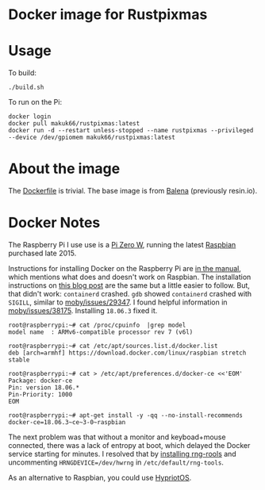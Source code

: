 
Docker image for Rustpixmas
===========================

Usage
=====

To build:

```
./build.sh
```

To run on the Pi:

```
docker login
docker pull makuk66/rustpixmas:latest
docker run -d --restart unless-stopped --name rustpixmas --privileged --device /dev/gpiomem makuk66/rustpixmas:latest
```

About the image
===============

The [Dockerfile](./Dockerfile) is trivial. The base image is from [Balena](https://www.balena.io/docs/reference/base-images/base-images/) (previously resin.io).

Docker Notes
============

The Raspberry Pi I use use is a [Pi Zero W](https://www.raspberrypi.org/products/raspberry-pi-zero-w/), running the latest [Raspbian](https://www.raspberrypi.org/downloads/raspbian/) purchased late 2015.

Instructions for installing Docker on the Raspberry Pi are [in the manual](https://docs.docker.com/install/linux/docker-ce/debian/), which mentions what does and doesn't work on Raspbian. The installation instructions on [this blog post](https://blog.docker.com/2019/03/happy-pi-day-docker-raspberry-pi/) are the same but a little easier to follow. But, that didn't work: `containerd` crashed. `gdb` showed `containerd` crashed with `SIGILL`, similar to [moby/issues/29347](https://github.com/moby/moby/issues/29347#issuecomment-306171942). I found helpful information in [moby/issues/38175](https://github.com/moby/moby/issues/38175). Installing `18.06.3` fixed it.

```
root@raspberrypi:~# cat /proc/cpuinfo  |grep model
model name	: ARMv6-compatible processor rev 7 (v6l)

root@raspberrypi:~# cat /etc/apt/sources.list.d/docker.list
deb [arch=armhf] https://download.docker.com/linux/raspbian stretch stable

root@raspberrypi:~# cat > /etc/apt/preferences.d/docker-ce <<'EOM'
Package: docker-ce
Pin: version 18.06.*
Pin-Priority: 1000
EOM

root@raspberrypi:~# apt-get install -y -qq --no-install-recommends docker-ce=18.06.3~ce~3-0~raspbian
```

The next problem was that without a monitor and keyboad+mouse connected, there was a lack of entropy at boot, which delayed the Docker service starting for minutes. I resolved that by [installing rng-rools](https://www.nico-maas.de/?p=1562) and uncommenting `HRNGDEVICE=/dev/hwrng` in `/etc/default/rng-tools`.

As an alternative to Raspbian, you could use [HypriotOS](https://blog.hypriot.com/getting-started-with-docker-on-your-arm-device/).
